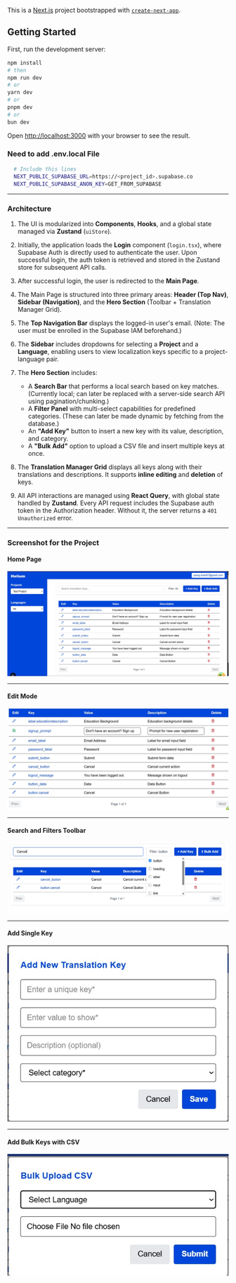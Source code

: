 This is a [Next.js](https://nextjs.org) project bootstrapped with [`create-next-app`](https://nextjs.org/docs/app/api-reference/cli/create-next-app).

## Getting Started

First, run the development server:

```bash
npm install
# then
npm run dev
# or
yarn dev
# or
pnpm dev
# or
bun dev
```

Open [http://localhost:3000](http://localhost:3000) with your browser to see the result.


### Need to add .env.local File
```bash
  # Include this lines
  NEXT_PUBLIC_SUPABASE_URL=https://<project_id>.supabase.co
  NEXT_PUBLIC_SUPABASE_ANON_KEY=GET_FROM_SUPABASE
```
---

### Architecture

1. The UI is modularized into **Components**, **Hooks**, and a global state managed via **Zustand** (`uiStore`).
2. Initially, the application loads the **Login** component (`login.tsx`), where Supabase Auth is directly used to authenticate the user. Upon successful login, the auth token is retrieved and stored in the Zustand store for subsequent API calls.
3. After successful login, the user is redirected to the **Main Page**.
4. The Main Page is structured into three primary areas: **Header (Top Nav)**, **Sidebar (Navigation)**, and the **Hero Section** (Toolbar + Translation Manager Grid).
5. The **Top Navigation Bar** displays the logged-in user's email. (Note: The user must be enrolled in the Supabase IAM beforehand.)
6. The **Sidebar** includes dropdowns for selecting a **Project** and a **Language**, enabling users to view localization keys specific to a project-language pair.
7. The **Hero Section** includes:

   * A **Search Bar** that performs a local search based on key matches. (Currently local; can later be replaced with a server-side search API using pagination/chunking.)
   * A **Filter Panel** with multi-select capabilities for predefined categories. (These can later be made dynamic by fetching from the database.)
   * An **"Add Key"** button to insert a new key with its value, description, and category.
   * A **"Bulk Add"** option to upload a CSV file and insert multiple keys at once.
8. The **Translation Manager Grid** displays all keys along with their translations and descriptions. It supports **inline editing** and **deletion** of keys.
9. All API interactions are managed using **React Query**, with global state handled by **Zustand**. Every API request includes the Supabase auth token in the Authorization header. Without it, the server returns a `401 Unauthorized` error.

---


### Screenshot for the Project

#### Home Page
![Home Page](https://raw.githubusercontent.com/ParagShah97/HeliumUI/main/screenshots/HomePage.jpg)


---
#### Edit Mode
![Grid Edit Mode](https://raw.githubusercontent.com/ParagShah97/HeliumUI/main/screenshots/edit_mode.jpg)

---

#### Search and Filters Toolbar
![Search & Filter](https://raw.githubusercontent.com/ParagShah97/HeliumUI/main/screenshots/search%20and%20filter.jpg)

---

#### Add Single Key
![Add Single Key](https://raw.githubusercontent.com/ParagShah97/HeliumUI/main/screenshots/Add%20keys.jpg)

---

#### Add Bulk Keys with CSV
![Add Bulk Keys](https://raw.githubusercontent.com/ParagShah97/HeliumUI/main/screenshots/buld%20add.jpg)



